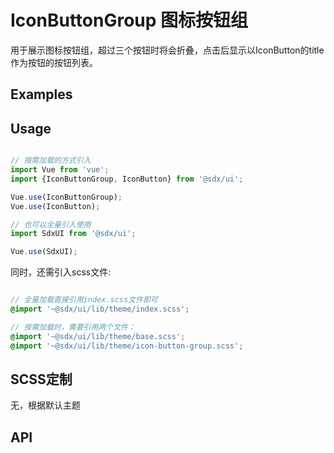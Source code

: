 # IconButtonGroup 图标按钮组

用于展示图标按钮组，超过三个按钮时将会折叠，点击后显示以IconButton的title作为按钮的按钮列表。

## Examples

<Common-BasicUsage>
  <ui-iconbuttongroup-index></ui-iconbuttongroup-index>
  <highlight-code slot="codeText" lang="vue">
    <template>
      <SdxuIconButtonGroup>
                  <SdxuIconButton icon="sdx-icon sdx-icon--download" title="按钮一"></SdxuIconButton>
                  <SdxuIconButton icon="sdx-icon sdx-icon--download" title="按钮二"></SdxuIconButton>
                  <SdxuIconButton icon="sdx-icon sdx-icon--download" title="按钮三"></SdxuIconButton>
                  <SdxuIconButton icon="sdx-icon sdx-icon--download" title="按钮四"></SdxuIconButton>
              </SdxuIconButtonGroup>
              <SdxuIconButtonGroup>
                  <SdxuIconButton icon="sdx-icon sdx-icon--download" title="按钮一"></SdxuIconButton>
                  <SdxuIconButton icon="sdx-icon sdx-icon--download" title="按钮二"></SdxuIconButton>
                  <SdxuIconButton icon="sdx-icon sdx-icon--download" title="按钮三"></SdxuIconButton>
              </SdxuIconButtonGroup>
    </template>
  </highlight-code>
</Common-BasicUsage>

## Usage

```js

// 按需加载的方式引入
import Vue from 'vue';
import {IconButtonGroup, IconButton} from '@sdx/ui';

Vue.use(IconButtonGroup);
Vue.use(IconButton);

// 也可以全量引入使用
import SdxUI from '@sdx/ui';

Vue.use(SdxUI);
```

同时，还需引入scss文件:

```scss

// 全量加载直接引用index.scss文件即可
@import '~@sdx/ui/lib/theme/index.scss';

// 按需加载时，需要引用两个文件：
@import '~@sdx/ui/lib/theme/base.scss';
@import '~@sdx/ui/lib/theme/icon-button-group.scss';

```

## SCSS定制

无，根据默认主题

## API

<ui-iconbuttongroup-api></ui-iconbuttongroup-api>
